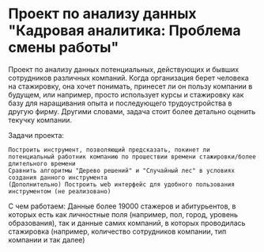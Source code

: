 # Проект по анализу данных "Кадровая аналитика: Проблема смены работы"


Проект по анализу данных потенциальных, действующих и бывших сотрудников различных компаний. Когда организация берет человека на стажировку, она хочет понимать, принесет ли он пользу компании в будущем, или например, просто использует курсы и стажировку как базу для наращивания опыта и последующего трудоустройства в другую фирму. Другими словами, задача стоит более детально оценить текучку компании.

Задачи проекта:

    Построить инструмент, позволяющий предсказать, покинет ли потенциальный работник компанию по прошествии времени стажировки/более длительного времени
    Сравнить алгоритмы "Дерево решений" и "Случайный лес" в условиях создания данного инструмента
    (Дополнительно) Построить web интерфейс для удобного пользования инструментом (не реализовано)

С чем работаем: Данные более 19000 стажеров и абитурьентов, в которых есть как личностные поля (например, пол, город, уровень образования), так и данные самих компаний, в которых проводилась стажировка (например, количество сотрудников компании, тип компании и так далее)

